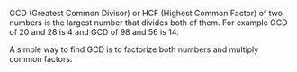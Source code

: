 GCD (Greatest Common Divisor) or HCF (Highest Common Factor) of two numbers is the largest number that divides both of them.
For example GCD of 20 and 28 is 4 and GCD of 98 and 56 is 14.

A simple way to find GCD is to factorize both numbers and multiply common factors.
